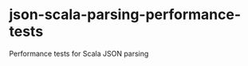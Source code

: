 json-scala-parsing-performance-tests
====================================

Performance tests for Scala JSON parsing